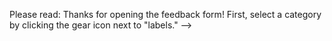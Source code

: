 Please read:
Thanks for opening the feedback form! First, select a category by clicking the gear icon next to "labels." -->

